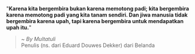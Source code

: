 "**Karena kita bergembira bukan karena memotong padi; kita bergembira karena memotong padi yang kita tanam sendiri. Dan jiwa manusia tidak bergembira karena upah, tapi karena bergembira untuk mendapatkan upah itu.**"

> ~ _By Multatuli_  
Penulis (ns. dari Eduard Douwes Dekker) dari Belanda
